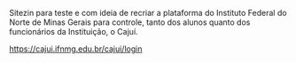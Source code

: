 Sitezin para teste e com ideia de recriar a plataforma do Instituto Federal do Norte de Minas Gerais para controle, tanto dos alunos quanto dos funcionários da Instituição, o Cajuí.

https://cajui.ifnmg.edu.br/cajui/login
